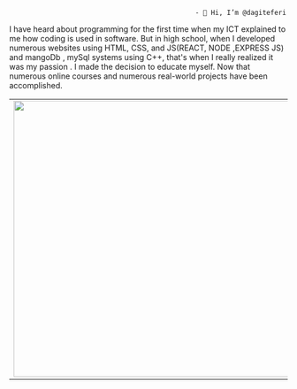                                                    - 👋 Hi, I’m @dagiteferi


I have heard about programming for the first time when my ICT explained to me how coding is used in software. But in high school, when I developed numerous websites using HTML, CSS, and JS(REACT, NODE ,EXPRESS JS) and mangoDb , mySql systems using C++, that's when I really realized it was my passion . I made the decision to educate myself. Now that numerous online courses and numerous real-world projects have been accomplished.

<table>
  <tr>
    <td><img src="https://codevidhya.com/wp-content/themes/divi-child/course_images/yfour/pg4_seclast_img.jpg" width="500" height="500">
    <td>
      <ul>
        <li>👀 I’m interested in web development and programming</li>
        <li>🌱 I’m currently learning Computer Science</li>
        <li>💞️ I’m looking to collaborate on ...</li>
        <li>📫 How to reach me ...dagiteferi2011@gmail.com</li>
      </ul>
    </td>
  </tr>
</table>







<!---
dagiteferi/dagiteferi is a ✨ special ✨ repository because its `README.md` (this file) appears on your GitHub profile.
You can click the Preview link to take a look at your changes.
--->
